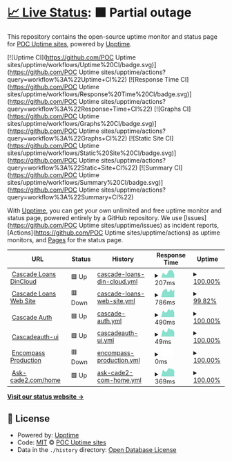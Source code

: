 # [📈 Live Status](https://demo.upptime.js.org): <!--live status--> **🟧 Partial outage**

This repository contains the open-source uptime monitor and status page for [POC Uptime sites](https://demo.upptime.js.org), powered by [Upptime](https://github.com/upptime/upptime).

[![Uptime CI](https://github.com/POC Uptime sites/upptime/workflows/Uptime%20CI/badge.svg)](https://github.com/POC Uptime sites/upptime/actions?query=workflow%3A%22Uptime+CI%22)
[![Response Time CI](https://github.com/POC Uptime sites/upptime/workflows/Response%20Time%20CI/badge.svg)](https://github.com/POC Uptime sites/upptime/actions?query=workflow%3A%22Response+Time+CI%22)
[![Graphs CI](https://github.com/POC Uptime sites/upptime/workflows/Graphs%20CI/badge.svg)](https://github.com/POC Uptime sites/upptime/actions?query=workflow%3A%22Graphs+CI%22)
[![Static Site CI](https://github.com/POC Uptime sites/upptime/workflows/Static%20Site%20CI/badge.svg)](https://github.com/POC Uptime sites/upptime/actions?query=workflow%3A%22Static+Site+CI%22)
[![Summary CI](https://github.com/POC Uptime sites/upptime/workflows/Summary%20CI/badge.svg)](https://github.com/POC Uptime sites/upptime/actions?query=workflow%3A%22Summary+CI%22)

With [Upptime](https://upptime.js.org), you can get your own unlimited and free uptime monitor and status page, powered entirely by a GitHub repository. We use [Issues](https://github.com/POC Uptime sites/upptime/issues) as incident reports, [Actions](https://github.com/POC Uptime sites/upptime/actions) as uptime monitors, and [Pages](https://demo.upptime.js.org) for the status page.

<!--start: status pages-->
<!-- This summary is generated by Upptime (https://github.com/upptime/upptime) -->
<!-- Do not edit this manually, your changes will be overwritten -->
<!-- prettier-ignore -->
| URL | Status | History | Response Time | Uptime |
| --- | ------ | ------- | ------------- | ------ |
| <img alt="" src="https://favicons.githubusercontent.com/cascadeloans.dincloud.com" height="13"> [Cascade Loans DinCloud](https://cascadeloans.dincloud.com/logon/LogonPoint/index.html) | 🟩 Up | [cascade-loans-din-cloud.yml](https://github.com/teodoromariano/upptime/commits/HEAD/history/cascade-loans-din-cloud.yml) | <details><summary><img alt="Response time graph" src="./graphs/cascade-loans-din-cloud/response-time-week.png" height="20"> 207ms</summary><br><a href="https://teodoromariano.github.io/uptime/history/cascade-loans-din-cloud"><img alt="Response time 188" src="https://img.shields.io/endpoint?url=https%3A%2F%2Fraw.githubusercontent.com%2Fteodoromariano%2Fupptime%2FHEAD%2Fapi%2Fcascade-loans-din-cloud%2Fresponse-time.json"></a><br><a href="https://teodoromariano.github.io/uptime/history/cascade-loans-din-cloud"><img alt="24-hour response time 124" src="https://img.shields.io/endpoint?url=https%3A%2F%2Fraw.githubusercontent.com%2Fteodoromariano%2Fupptime%2FHEAD%2Fapi%2Fcascade-loans-din-cloud%2Fresponse-time-day.json"></a><br><a href="https://teodoromariano.github.io/uptime/history/cascade-loans-din-cloud"><img alt="7-day response time 207" src="https://img.shields.io/endpoint?url=https%3A%2F%2Fraw.githubusercontent.com%2Fteodoromariano%2Fupptime%2FHEAD%2Fapi%2Fcascade-loans-din-cloud%2Fresponse-time-week.json"></a><br><a href="https://teodoromariano.github.io/uptime/history/cascade-loans-din-cloud"><img alt="30-day response time 197" src="https://img.shields.io/endpoint?url=https%3A%2F%2Fraw.githubusercontent.com%2Fteodoromariano%2Fupptime%2FHEAD%2Fapi%2Fcascade-loans-din-cloud%2Fresponse-time-month.json"></a><br><a href="https://teodoromariano.github.io/uptime/history/cascade-loans-din-cloud"><img alt="1-year response time 188" src="https://img.shields.io/endpoint?url=https%3A%2F%2Fraw.githubusercontent.com%2Fteodoromariano%2Fupptime%2FHEAD%2Fapi%2Fcascade-loans-din-cloud%2Fresponse-time-year.json"></a></details> | <details><summary><a href="https://teodoromariano.github.io/uptime/history/cascade-loans-din-cloud">100.00%</a></summary><a href="https://teodoromariano.github.io/uptime/history/cascade-loans-din-cloud"><img alt="All-time uptime 100.00%" src="https://img.shields.io/endpoint?url=https%3A%2F%2Fraw.githubusercontent.com%2Fteodoromariano%2Fupptime%2FHEAD%2Fapi%2Fcascade-loans-din-cloud%2Fuptime.json"></a><br><a href="https://teodoromariano.github.io/uptime/history/cascade-loans-din-cloud"><img alt="24-hour uptime 100.00%" src="https://img.shields.io/endpoint?url=https%3A%2F%2Fraw.githubusercontent.com%2Fteodoromariano%2Fupptime%2FHEAD%2Fapi%2Fcascade-loans-din-cloud%2Fuptime-day.json"></a><br><a href="https://teodoromariano.github.io/uptime/history/cascade-loans-din-cloud"><img alt="7-day uptime 100.00%" src="https://img.shields.io/endpoint?url=https%3A%2F%2Fraw.githubusercontent.com%2Fteodoromariano%2Fupptime%2FHEAD%2Fapi%2Fcascade-loans-din-cloud%2Fuptime-week.json"></a><br><a href="https://teodoromariano.github.io/uptime/history/cascade-loans-din-cloud"><img alt="30-day uptime 100.00%" src="https://img.shields.io/endpoint?url=https%3A%2F%2Fraw.githubusercontent.com%2Fteodoromariano%2Fupptime%2FHEAD%2Fapi%2Fcascade-loans-din-cloud%2Fuptime-month.json"></a><br><a href="https://teodoromariano.github.io/uptime/history/cascade-loans-din-cloud"><img alt="1-year uptime 100.00%" src="https://img.shields.io/endpoint?url=https%3A%2F%2Fraw.githubusercontent.com%2Fteodoromariano%2Fupptime%2FHEAD%2Fapi%2Fcascade-loans-din-cloud%2Fuptime-year.json"></a></details>
| <img alt="" src="https://favicons.githubusercontent.com/www.cascadeloans.com" height="13"> [Cascade Loans Web Site](https://www.cascadeloans.com) | 🟥 Down | [cascade-loans-web-site.yml](https://github.com/teodoromariano/upptime/commits/HEAD/history/cascade-loans-web-site.yml) | <details><summary><img alt="Response time graph" src="./graphs/cascade-loans-web-site/response-time-week.png" height="20"> 786ms</summary><br><a href="https://teodoromariano.github.io/uptime/history/cascade-loans-web-site"><img alt="Response time 818" src="https://img.shields.io/endpoint?url=https%3A%2F%2Fraw.githubusercontent.com%2Fteodoromariano%2Fupptime%2FHEAD%2Fapi%2Fcascade-loans-web-site%2Fresponse-time.json"></a><br><a href="https://teodoromariano.github.io/uptime/history/cascade-loans-web-site"><img alt="24-hour response time 901" src="https://img.shields.io/endpoint?url=https%3A%2F%2Fraw.githubusercontent.com%2Fteodoromariano%2Fupptime%2FHEAD%2Fapi%2Fcascade-loans-web-site%2Fresponse-time-day.json"></a><br><a href="https://teodoromariano.github.io/uptime/history/cascade-loans-web-site"><img alt="7-day response time 786" src="https://img.shields.io/endpoint?url=https%3A%2F%2Fraw.githubusercontent.com%2Fteodoromariano%2Fupptime%2FHEAD%2Fapi%2Fcascade-loans-web-site%2Fresponse-time-week.json"></a><br><a href="https://teodoromariano.github.io/uptime/history/cascade-loans-web-site"><img alt="30-day response time 804" src="https://img.shields.io/endpoint?url=https%3A%2F%2Fraw.githubusercontent.com%2Fteodoromariano%2Fupptime%2FHEAD%2Fapi%2Fcascade-loans-web-site%2Fresponse-time-month.json"></a><br><a href="https://teodoromariano.github.io/uptime/history/cascade-loans-web-site"><img alt="1-year response time 818" src="https://img.shields.io/endpoint?url=https%3A%2F%2Fraw.githubusercontent.com%2Fteodoromariano%2Fupptime%2FHEAD%2Fapi%2Fcascade-loans-web-site%2Fresponse-time-year.json"></a></details> | <details><summary><a href="https://teodoromariano.github.io/uptime/history/cascade-loans-web-site">99.82%</a></summary><a href="https://teodoromariano.github.io/uptime/history/cascade-loans-web-site"><img alt="All-time uptime 99.93%" src="https://img.shields.io/endpoint?url=https%3A%2F%2Fraw.githubusercontent.com%2Fteodoromariano%2Fupptime%2FHEAD%2Fapi%2Fcascade-loans-web-site%2Fuptime.json"></a><br><a href="https://teodoromariano.github.io/uptime/history/cascade-loans-web-site"><img alt="24-hour uptime 99.95%" src="https://img.shields.io/endpoint?url=https%3A%2F%2Fraw.githubusercontent.com%2Fteodoromariano%2Fupptime%2FHEAD%2Fapi%2Fcascade-loans-web-site%2Fuptime-day.json"></a><br><a href="https://teodoromariano.github.io/uptime/history/cascade-loans-web-site"><img alt="7-day uptime 99.82%" src="https://img.shields.io/endpoint?url=https%3A%2F%2Fraw.githubusercontent.com%2Fteodoromariano%2Fupptime%2FHEAD%2Fapi%2Fcascade-loans-web-site%2Fuptime-week.json"></a><br><a href="https://teodoromariano.github.io/uptime/history/cascade-loans-web-site"><img alt="30-day uptime 99.92%" src="https://img.shields.io/endpoint?url=https%3A%2F%2Fraw.githubusercontent.com%2Fteodoromariano%2Fupptime%2FHEAD%2Fapi%2Fcascade-loans-web-site%2Fuptime-month.json"></a><br><a href="https://teodoromariano.github.io/uptime/history/cascade-loans-web-site"><img alt="1-year uptime 99.93%" src="https://img.shields.io/endpoint?url=https%3A%2F%2Fraw.githubusercontent.com%2Fteodoromariano%2Fupptime%2FHEAD%2Fapi%2Fcascade-loans-web-site%2Fuptime-year.json"></a></details>
| <img alt="" src="https://favicons.githubusercontent.com/cascadeauth.cascadeloans.com" height="13"> [Cascade Auth](https://cascadeauth.cascadeloans.com) | 🟩 Up | [cascade-auth.yml](https://github.com/teodoromariano/upptime/commits/HEAD/history/cascade-auth.yml) | <details><summary><img alt="Response time graph" src="./graphs/cascade-auth/response-time-week.png" height="20"> 490ms</summary><br><a href="https://teodoromariano.github.io/uptime/history/cascade-auth"><img alt="Response time 444" src="https://img.shields.io/endpoint?url=https%3A%2F%2Fraw.githubusercontent.com%2Fteodoromariano%2Fupptime%2FHEAD%2Fapi%2Fcascade-auth%2Fresponse-time.json"></a><br><a href="https://teodoromariano.github.io/uptime/history/cascade-auth"><img alt="24-hour response time 359" src="https://img.shields.io/endpoint?url=https%3A%2F%2Fraw.githubusercontent.com%2Fteodoromariano%2Fupptime%2FHEAD%2Fapi%2Fcascade-auth%2Fresponse-time-day.json"></a><br><a href="https://teodoromariano.github.io/uptime/history/cascade-auth"><img alt="7-day response time 490" src="https://img.shields.io/endpoint?url=https%3A%2F%2Fraw.githubusercontent.com%2Fteodoromariano%2Fupptime%2FHEAD%2Fapi%2Fcascade-auth%2Fresponse-time-week.json"></a><br><a href="https://teodoromariano.github.io/uptime/history/cascade-auth"><img alt="30-day response time 464" src="https://img.shields.io/endpoint?url=https%3A%2F%2Fraw.githubusercontent.com%2Fteodoromariano%2Fupptime%2FHEAD%2Fapi%2Fcascade-auth%2Fresponse-time-month.json"></a><br><a href="https://teodoromariano.github.io/uptime/history/cascade-auth"><img alt="1-year response time 444" src="https://img.shields.io/endpoint?url=https%3A%2F%2Fraw.githubusercontent.com%2Fteodoromariano%2Fupptime%2FHEAD%2Fapi%2Fcascade-auth%2Fresponse-time-year.json"></a></details> | <details><summary><a href="https://teodoromariano.github.io/uptime/history/cascade-auth">100.00%</a></summary><a href="https://teodoromariano.github.io/uptime/history/cascade-auth"><img alt="All-time uptime 100.00%" src="https://img.shields.io/endpoint?url=https%3A%2F%2Fraw.githubusercontent.com%2Fteodoromariano%2Fupptime%2FHEAD%2Fapi%2Fcascade-auth%2Fuptime.json"></a><br><a href="https://teodoromariano.github.io/uptime/history/cascade-auth"><img alt="24-hour uptime 100.00%" src="https://img.shields.io/endpoint?url=https%3A%2F%2Fraw.githubusercontent.com%2Fteodoromariano%2Fupptime%2FHEAD%2Fapi%2Fcascade-auth%2Fuptime-day.json"></a><br><a href="https://teodoromariano.github.io/uptime/history/cascade-auth"><img alt="7-day uptime 100.00%" src="https://img.shields.io/endpoint?url=https%3A%2F%2Fraw.githubusercontent.com%2Fteodoromariano%2Fupptime%2FHEAD%2Fapi%2Fcascade-auth%2Fuptime-week.json"></a><br><a href="https://teodoromariano.github.io/uptime/history/cascade-auth"><img alt="30-day uptime 100.00%" src="https://img.shields.io/endpoint?url=https%3A%2F%2Fraw.githubusercontent.com%2Fteodoromariano%2Fupptime%2FHEAD%2Fapi%2Fcascade-auth%2Fuptime-month.json"></a><br><a href="https://teodoromariano.github.io/uptime/history/cascade-auth"><img alt="1-year uptime 100.00%" src="https://img.shields.io/endpoint?url=https%3A%2F%2Fraw.githubusercontent.com%2Fteodoromariano%2Fupptime%2FHEAD%2Fapi%2Fcascade-auth%2Fuptime-year.json"></a></details>
| <img alt="" src="https://favicons.githubusercontent.com/cascadeauth-ui.cascadeloans.com" height="13"> [Cascadeauth-ui](https://cascadeauth-ui.cascadeloans.com) | 🟩 Up | [cascadeauth-ui.yml](https://github.com/teodoromariano/upptime/commits/HEAD/history/cascadeauth-ui.yml) | <details><summary><img alt="Response time graph" src="./graphs/cascadeauth-ui/response-time-week.png" height="20"> 49ms</summary><br><a href="https://teodoromariano.github.io/uptime/history/cascadeauth-ui"><img alt="Response time 46" src="https://img.shields.io/endpoint?url=https%3A%2F%2Fraw.githubusercontent.com%2Fteodoromariano%2Fupptime%2FHEAD%2Fapi%2Fcascadeauth-ui%2Fresponse-time.json"></a><br><a href="https://teodoromariano.github.io/uptime/history/cascadeauth-ui"><img alt="24-hour response time 37" src="https://img.shields.io/endpoint?url=https%3A%2F%2Fraw.githubusercontent.com%2Fteodoromariano%2Fupptime%2FHEAD%2Fapi%2Fcascadeauth-ui%2Fresponse-time-day.json"></a><br><a href="https://teodoromariano.github.io/uptime/history/cascadeauth-ui"><img alt="7-day response time 49" src="https://img.shields.io/endpoint?url=https%3A%2F%2Fraw.githubusercontent.com%2Fteodoromariano%2Fupptime%2FHEAD%2Fapi%2Fcascadeauth-ui%2Fresponse-time-week.json"></a><br><a href="https://teodoromariano.github.io/uptime/history/cascadeauth-ui"><img alt="30-day response time 48" src="https://img.shields.io/endpoint?url=https%3A%2F%2Fraw.githubusercontent.com%2Fteodoromariano%2Fupptime%2FHEAD%2Fapi%2Fcascadeauth-ui%2Fresponse-time-month.json"></a><br><a href="https://teodoromariano.github.io/uptime/history/cascadeauth-ui"><img alt="1-year response time 46" src="https://img.shields.io/endpoint?url=https%3A%2F%2Fraw.githubusercontent.com%2Fteodoromariano%2Fupptime%2FHEAD%2Fapi%2Fcascadeauth-ui%2Fresponse-time-year.json"></a></details> | <details><summary><a href="https://teodoromariano.github.io/uptime/history/cascadeauth-ui">100.00%</a></summary><a href="https://teodoromariano.github.io/uptime/history/cascadeauth-ui"><img alt="All-time uptime 100.00%" src="https://img.shields.io/endpoint?url=https%3A%2F%2Fraw.githubusercontent.com%2Fteodoromariano%2Fupptime%2FHEAD%2Fapi%2Fcascadeauth-ui%2Fuptime.json"></a><br><a href="https://teodoromariano.github.io/uptime/history/cascadeauth-ui"><img alt="24-hour uptime 100.00%" src="https://img.shields.io/endpoint?url=https%3A%2F%2Fraw.githubusercontent.com%2Fteodoromariano%2Fupptime%2FHEAD%2Fapi%2Fcascadeauth-ui%2Fuptime-day.json"></a><br><a href="https://teodoromariano.github.io/uptime/history/cascadeauth-ui"><img alt="7-day uptime 100.00%" src="https://img.shields.io/endpoint?url=https%3A%2F%2Fraw.githubusercontent.com%2Fteodoromariano%2Fupptime%2FHEAD%2Fapi%2Fcascadeauth-ui%2Fuptime-week.json"></a><br><a href="https://teodoromariano.github.io/uptime/history/cascadeauth-ui"><img alt="30-day uptime 100.00%" src="https://img.shields.io/endpoint?url=https%3A%2F%2Fraw.githubusercontent.com%2Fteodoromariano%2Fupptime%2FHEAD%2Fapi%2Fcascadeauth-ui%2Fuptime-month.json"></a><br><a href="https://teodoromariano.github.io/uptime/history/cascadeauth-ui"><img alt="1-year uptime 100.00%" src="https://img.shields.io/endpoint?url=https%3A%2F%2Fraw.githubusercontent.com%2Fteodoromariano%2Fupptime%2FHEAD%2Fapi%2Fcascadeauth-ui%2Fuptime-year.json"></a></details>
| <img alt="" src="https://favicons.githubusercontent.com/be799583.ea.elliemae.net" height="13"> [Encompass Production](https://BE799583.ea.elliemae.net) | 🟥 Down | [encompass-production.yml](https://github.com/teodoromariano/upptime/commits/HEAD/history/encompass-production.yml) | <details><summary><img alt="Response time graph" src="./graphs/encompass-production/response-time-week.png" height="20"> 0ms</summary><br><a href="https://teodoromariano.github.io/uptime/history/encompass-production"><img alt="Response time 0" src="https://img.shields.io/endpoint?url=https%3A%2F%2Fraw.githubusercontent.com%2Fteodoromariano%2Fupptime%2FHEAD%2Fapi%2Fencompass-production%2Fresponse-time.json"></a><br><a href="https://teodoromariano.github.io/uptime/history/encompass-production"><img alt="24-hour response time 0" src="https://img.shields.io/endpoint?url=https%3A%2F%2Fraw.githubusercontent.com%2Fteodoromariano%2Fupptime%2FHEAD%2Fapi%2Fencompass-production%2Fresponse-time-day.json"></a><br><a href="https://teodoromariano.github.io/uptime/history/encompass-production"><img alt="7-day response time 0" src="https://img.shields.io/endpoint?url=https%3A%2F%2Fraw.githubusercontent.com%2Fteodoromariano%2Fupptime%2FHEAD%2Fapi%2Fencompass-production%2Fresponse-time-week.json"></a><br><a href="https://teodoromariano.github.io/uptime/history/encompass-production"><img alt="30-day response time 0" src="https://img.shields.io/endpoint?url=https%3A%2F%2Fraw.githubusercontent.com%2Fteodoromariano%2Fupptime%2FHEAD%2Fapi%2Fencompass-production%2Fresponse-time-month.json"></a><br><a href="https://teodoromariano.github.io/uptime/history/encompass-production"><img alt="1-year response time 0" src="https://img.shields.io/endpoint?url=https%3A%2F%2Fraw.githubusercontent.com%2Fteodoromariano%2Fupptime%2FHEAD%2Fapi%2Fencompass-production%2Fresponse-time-year.json"></a></details> | <details><summary><a href="https://teodoromariano.github.io/uptime/history/encompass-production">100.00%</a></summary><a href="https://teodoromariano.github.io/uptime/history/encompass-production"><img alt="All-time uptime 99.98%" src="https://img.shields.io/endpoint?url=https%3A%2F%2Fraw.githubusercontent.com%2Fteodoromariano%2Fupptime%2FHEAD%2Fapi%2Fencompass-production%2Fuptime.json"></a><br><a href="https://teodoromariano.github.io/uptime/history/encompass-production"><img alt="24-hour uptime 100.00%" src="https://img.shields.io/endpoint?url=https%3A%2F%2Fraw.githubusercontent.com%2Fteodoromariano%2Fupptime%2FHEAD%2Fapi%2Fencompass-production%2Fuptime-day.json"></a><br><a href="https://teodoromariano.github.io/uptime/history/encompass-production"><img alt="7-day uptime 100.00%" src="https://img.shields.io/endpoint?url=https%3A%2F%2Fraw.githubusercontent.com%2Fteodoromariano%2Fupptime%2FHEAD%2Fapi%2Fencompass-production%2Fuptime-week.json"></a><br><a href="https://teodoromariano.github.io/uptime/history/encompass-production"><img alt="30-day uptime 100.00%" src="https://img.shields.io/endpoint?url=https%3A%2F%2Fraw.githubusercontent.com%2Fteodoromariano%2Fupptime%2FHEAD%2Fapi%2Fencompass-production%2Fuptime-month.json"></a><br><a href="https://teodoromariano.github.io/uptime/history/encompass-production"><img alt="1-year uptime 99.98%" src="https://img.shields.io/endpoint?url=https%3A%2F%2Fraw.githubusercontent.com%2Fteodoromariano%2Fupptime%2FHEAD%2Fapi%2Fencompass-production%2Fuptime-year.json"></a></details>
| <img alt="" src="https://favicons.githubusercontent.com/www.ask-cade2.com" height="13"> [Ask-cade2.com/home](https://www.ask-cade2.com) | 🟩 Up | [ask-cade2-com-home.yml](https://github.com/teodoromariano/upptime/commits/HEAD/history/ask-cade2-com-home.yml) | <details><summary><img alt="Response time graph" src="./graphs/ask-cade2-com-home/response-time-week.png" height="20"> 369ms</summary><br><a href="https://teodoromariano.github.io/uptime/history/ask-cade2-com-home"><img alt="Response time 326" src="https://img.shields.io/endpoint?url=https%3A%2F%2Fraw.githubusercontent.com%2Fteodoromariano%2Fupptime%2FHEAD%2Fapi%2Fask-cade2-com-home%2Fresponse-time.json"></a><br><a href="https://teodoromariano.github.io/uptime/history/ask-cade2-com-home"><img alt="24-hour response time 322" src="https://img.shields.io/endpoint?url=https%3A%2F%2Fraw.githubusercontent.com%2Fteodoromariano%2Fupptime%2FHEAD%2Fapi%2Fask-cade2-com-home%2Fresponse-time-day.json"></a><br><a href="https://teodoromariano.github.io/uptime/history/ask-cade2-com-home"><img alt="7-day response time 369" src="https://img.shields.io/endpoint?url=https%3A%2F%2Fraw.githubusercontent.com%2Fteodoromariano%2Fupptime%2FHEAD%2Fapi%2Fask-cade2-com-home%2Fresponse-time-week.json"></a><br><a href="https://teodoromariano.github.io/uptime/history/ask-cade2-com-home"><img alt="30-day response time 330" src="https://img.shields.io/endpoint?url=https%3A%2F%2Fraw.githubusercontent.com%2Fteodoromariano%2Fupptime%2FHEAD%2Fapi%2Fask-cade2-com-home%2Fresponse-time-month.json"></a><br><a href="https://teodoromariano.github.io/uptime/history/ask-cade2-com-home"><img alt="1-year response time 326" src="https://img.shields.io/endpoint?url=https%3A%2F%2Fraw.githubusercontent.com%2Fteodoromariano%2Fupptime%2FHEAD%2Fapi%2Fask-cade2-com-home%2Fresponse-time-year.json"></a></details> | <details><summary><a href="https://teodoromariano.github.io/uptime/history/ask-cade2-com-home">100.00%</a></summary><a href="https://teodoromariano.github.io/uptime/history/ask-cade2-com-home"><img alt="All-time uptime 100.00%" src="https://img.shields.io/endpoint?url=https%3A%2F%2Fraw.githubusercontent.com%2Fteodoromariano%2Fupptime%2FHEAD%2Fapi%2Fask-cade2-com-home%2Fuptime.json"></a><br><a href="https://teodoromariano.github.io/uptime/history/ask-cade2-com-home"><img alt="24-hour uptime 100.00%" src="https://img.shields.io/endpoint?url=https%3A%2F%2Fraw.githubusercontent.com%2Fteodoromariano%2Fupptime%2FHEAD%2Fapi%2Fask-cade2-com-home%2Fuptime-day.json"></a><br><a href="https://teodoromariano.github.io/uptime/history/ask-cade2-com-home"><img alt="7-day uptime 100.00%" src="https://img.shields.io/endpoint?url=https%3A%2F%2Fraw.githubusercontent.com%2Fteodoromariano%2Fupptime%2FHEAD%2Fapi%2Fask-cade2-com-home%2Fuptime-week.json"></a><br><a href="https://teodoromariano.github.io/uptime/history/ask-cade2-com-home"><img alt="30-day uptime 100.00%" src="https://img.shields.io/endpoint?url=https%3A%2F%2Fraw.githubusercontent.com%2Fteodoromariano%2Fupptime%2FHEAD%2Fapi%2Fask-cade2-com-home%2Fuptime-month.json"></a><br><a href="https://teodoromariano.github.io/uptime/history/ask-cade2-com-home"><img alt="1-year uptime 100.00%" src="https://img.shields.io/endpoint?url=https%3A%2F%2Fraw.githubusercontent.com%2Fteodoromariano%2Fupptime%2FHEAD%2Fapi%2Fask-cade2-com-home%2Fuptime-year.json"></a></details>

<!--end: status pages-->

[**Visit our status website →**](https://demo.upptime.js.org)

## 📄 License

- Powered by: [Upptime](https://github.com/upptime/upptime)
- Code: [MIT](./LICENSE) © [POC Uptime sites](https://demo.upptime.js.org)
- Data in the `./history` directory: [Open Database License](https://opendatacommons.org/licenses/odbl/1-0/)
